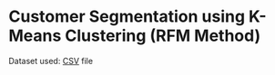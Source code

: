 # Customer Segmentation using K-Means Clustering (RFM Method)
Dataset used: [CSV](https://1drv.ms/u/s!AjANy4XO2a1MsE3MZaNF78Kntr7d?e=QYawXJ) file
